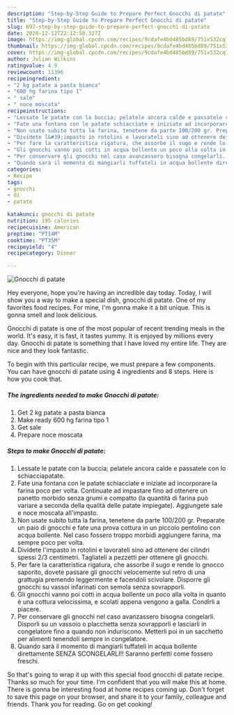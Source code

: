 ```yaml
---
description: "Step-by-Step Guide to Prepare Perfect Gnocchi di patate"
title: "Step-by-Step Guide to Prepare Perfect Gnocchi di patate"
slug: 697-step-by-step-guide-to-prepare-perfect-gnocchi-di-patate
date: 2020-12-12T22:12:50.327Z
image: https://img-global.cpcdn.com/recipes/9cdafe4bd485bd89/751x532cq70/gnocchi-di-patate-recipe-main-photo.jpg
thumbnail: https://img-global.cpcdn.com/recipes/9cdafe4bd485bd89/751x532cq70/gnocchi-di-patate-recipe-main-photo.jpg
cover: https://img-global.cpcdn.com/recipes/9cdafe4bd485bd89/751x532cq70/gnocchi-di-patate-recipe-main-photo.jpg
author: Julian Wilkins
ratingvalue: 4.9
reviewcount: 11396
recipeingredient:
- "2 kg patate a pasta bianca"
- "600 hg farina tipo 1"
- " sale"
- " noce moscata"
recipeinstructions:
- "Lessate le patate con la buccia; pelatele ancora calde e passatele con lo schiacciapatate."
- "Fate una fontana con le patate schiacciate e iniziate ad incorporare la farina poco per volta. Continuate ad impastare fino ad ottenere un panetto morbido senza grumi e compatto (la quantità di farina può variare a seconda della qualità delle patate impiegate). Aggiungete sale e noce moscata all&#39;impasto."
- "Non usate subito tutta la farina, tenetene da parte 100/200 gr. Preparate un paio di gnocchi e fate una prova cottura in un piccolo pentolino con acqua bollente. Nel caso fossero troppo morbidi aggiungere farina, ma sempre poco per volta."
- "Dividete l&#39;impasto in rotolini e lavorateli sino ad ottenere dei cilindri spessi 2/3 centimetri. Tagliateli a pezzetti per ottenere gli gnocchi."
- "Per fare la caratteristica rigatura, che assorbe il sugo e rende lo gnocco saporito, dovete passare gli gnocchi velocemente sul retro di una grattugia premendo leggermente e facendoli scivolare. Disporre gli gnocchi su vassoi infarinati con semola senza sovrapporli."
- "Gli gnocchi vanno poi cotti in acqua bollente un poco alla volta in quanto è una cottura velocissima, e scolati appena vengono a galla. Condirli a piacere."
- "Per conservare gli gnocchi nel caso avanzassero bisogna congelarli. Disporli su un vassoio o placchetta senza sovrapporli e lasciarli in congelatore fino a quando non induriscono. Metterli poi in un sacchetto per alimenti tenendoli sempre in congelatore."
- "Quando sarà il momento di mangiarli tuffateli in acqua bollente direttamente SENZA SCONGELARLI!! Saranno perfetti come fossero freschi."
categories:
- Recipe
tags:
- gnocchi
- di
- patate

katakunci: gnocchi di patate 
nutrition: 195 calories
recipecuisine: American
preptime: "PT14M"
cooktime: "PT35M"
recipeyield: "4"
recipecategory: Dinner

---
```



![Gnocchi di patate](https://img-global.cpcdn.com/recipes/9cdafe4bd485bd89/751x532cq70/gnocchi-di-patate-recipe-main-photo.jpg)

Hey everyone, hope you're having an incredible day today. Today, I will show you a way to make a special dish, gnocchi di patate. One of my favorites food recipes. For mine, I'm gonna make it a bit unique. This is gonna smell and look delicious.



Gnocchi di patate is one of the most popular of recent trending meals in the world. It's easy, it is fast, it tastes yummy. It is enjoyed by millions every day. Gnocchi di patate is something that I have loved my entire life. They are nice and they look fantastic.


To begin with this particular recipe, we must prepare a few components. You can have gnocchi di patate using 4 ingredients and 8 steps. Here is how you cook that.

<!--inarticleads1-->

##### The ingredients needed to make Gnocchi di patate:

1. Get 2 kg patate a pasta bianca
1. Make ready 600 hg farina tipo 1
1. Get  sale
1. Prepare  noce moscata




<!--inarticleads2-->

##### Steps to make Gnocchi di patate:

1. Lessate le patate con la buccia; pelatele ancora calde e passatele con lo schiacciapatate.
1. Fate una fontana con le patate schiacciate e iniziate ad incorporare la farina poco per volta. Continuate ad impastare fino ad ottenere un panetto morbido senza grumi e compatto (la quantità di farina può variare a seconda della qualità delle patate impiegate). Aggiungete sale e noce moscata all&#39;impasto.
1. Non usate subito tutta la farina, tenetene da parte 100/200 gr. Preparate un paio di gnocchi e fate una prova cottura in un piccolo pentolino con acqua bollente. Nel caso fossero troppo morbidi aggiungere farina, ma sempre poco per volta.
1. Dividete l&#39;impasto in rotolini e lavorateli sino ad ottenere dei cilindri spessi 2/3 centimetri. Tagliateli a pezzetti per ottenere gli gnocchi.
1. Per fare la caratteristica rigatura, che assorbe il sugo e rende lo gnocco saporito, dovete passare gli gnocchi velocemente sul retro di una grattugia premendo leggermente e facendoli scivolare. Disporre gli gnocchi su vassoi infarinati con semola senza sovrapporli.
1. Gli gnocchi vanno poi cotti in acqua bollente un poco alla volta in quanto è una cottura velocissima, e scolati appena vengono a galla. Condirli a piacere.
1. Per conservare gli gnocchi nel caso avanzassero bisogna congelarli. Disporli su un vassoio o placchetta senza sovrapporli e lasciarli in congelatore fino a quando non induriscono. Metterli poi in un sacchetto per alimenti tenendoli sempre in congelatore.
1. Quando sarà il momento di mangiarli tuffateli in acqua bollente direttamente SENZA SCONGELARLI!! Saranno perfetti come fossero freschi.




So that's going to wrap it up with this special food gnocchi di patate recipe. Thanks so much for your time. I'm confident that you will make this at home. There is gonna be interesting food at home recipes coming up. Don't forget to save this page on your browser, and share it to your family, colleague and friends. Thank you for reading. Go on get cooking!

